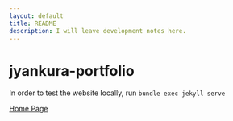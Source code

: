 ```yaml
---
layout: default
title: README 
description: I will leave development notes here. 
---
```


# jyankura-portfolio

In order to test the website locally, run `bundle exec jekyll serve`

[Home Page](../index.md)